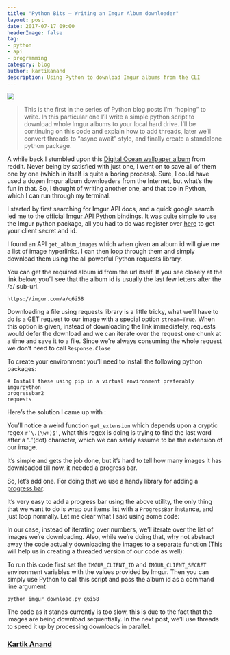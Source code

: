 ```yaml
---
title: "Python Bits — Writing an Imgur Album downloader"
layout: post
date: 2017-07-17 09:00
headerImage: false
tag:
- python
- api
- programming
category: blog
author: kartikanand
description: Using Python to download Imgur albums from the CLI
---
```


![](https://cdn-images-1.medium.com/max/1600/1*fw3b_alHFz06dX0VUjJUCA.png)

> This is the first in the series of Python blog posts I’m “hoping” to write. In
> this particular one I’ll write a simple python script to download whole Imgur
albums to your local hard drive. I’ll be continuing on this code and explain how
to add threads, later we’ll convert threads to “async await” style, and finally
create a standalone python package.

A while back I stumbled upon this [Digital Ocean wallpaper
album](https://imgur.com/a/q6i58) from reddit. Never being by satisfied with
just one, I went on to save all of them one by one (which in itself is quite a
boring process). Sure, I could have used a dozen Imgur album downloaders from
the Internet, but what’s the fun in that. So, I thought of writing another one,
and that too in Python, which I can run through my terminal.

I started by first searching for Imgur API docs, and a quick google search led
me to the official [Imgur API Python](https://github.com/Imgur/imgurpython)
bindings. It was quite simple to use the Imgur python package, all you had to do
was register over
[here](https://imgur.com/signin?redirect=https://api.imgur.com/oauth2/addclient)
to get your client secret and id.

I found an API `get_album_images` which when given an album id will give me a
list of image hyperlinks. I can then loop through them and simply download them
using the all powerful Python requests library.

You can get the required album id from the url itself. If you see closely at the
link below, you’ll see that the album id is usually the last few letters after
the /a/ sub-url.

    https://imgur.com/a/q6i58

Downloading a file using requests library is a little tricky, what we’ll have to
do is a GET request to our image with a special option `stream=True`. When this
option is given, instead of downloading the link immediately, requests would
defer the download and we can iterate over the request one chunk at a time and
save it to a file. Since we’re always consuming the whole request we don’t need
to call `Response.Close`

To create your environment you’ll need to install the following python packages:

    # Install these using pip in a virtual environment preferably
    imgurpython
    progressbar2
    requests

Here’s the solution I came up with :

<script src="https://gist.github.com/kartikanand/fa0c6ec8d7d010e8998ab49d4b5acd7e.js"></script>

You’ll notice a weird function `get_extension` which depends upon a cryptic
regex `r’\.(\w+)$’`, what this regex is doing is trying to find the last word
after a “.”(dot) character, which we can safely assume to be the extension of
our image.

It’s simple and gets the job done, but it’s hard to tell how many images it has
downloaded till now, it needed a progress bar.

So, let’s add one. For doing that we use a handy library for adding a [progress
bar](https://github.com/WoLpH/python-progressbar).

It’s very easy to add a progress bar using the above utility, the only thing
that we want to do is wrap our items list with a `ProgressBar` instance, and
just loop normally. Let me clear what I said using some code:

<script src="https://gist.github.com/kartikanand/a21ce26421de9bf147900743bdfa5cc0.js"></script>

In our case, instead of iterating over numbers, we’ll iterate over the list of
images we’re downloading. Also, while we’re doing that, why not abstract away
the code actually downloading the images to a separate function (This will help
us in creating a threaded version of our code as well):

<script src="https://gist.github.com/kartikanand/18b11c0679bb6d01bed4c1838de3b014.js"></script>

To run this code first set the `IMGUR_CLIENT_ID` and `IMGUR_CLIENT_SECRET`
environment variables with the values provided by Imgur. Then you can simply use
Python to call this script and pass the album id as a command line argument

    python imgur_download.py q6i58

The code as it stands currently is too slow, this is due to the fact that the
images are being download sequentially. In the next post, we’ll use threads to
speed it up by processing downloads in parallel.

### [Kartik Anand](https://medium.com/@exqu17)
